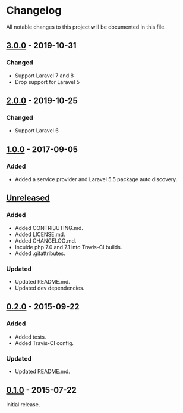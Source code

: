 # Changelog

All notable changes to this project will be documented in this file.

## [3.0.0](https://github.com/pmatseykanets/artisan-io/releases/tag/v3.0.0) - 2019-10-31

### Changed

- Support Laravel 7 and 8
- Drop support for Laravel 5

## [2.0.0](https://github.com/pmatseykanets/artisan-io/releases/tag/v2.0.0) - 2019-10-25

### Changed

- Support Laravel 6

## [1.0.0](https://github.com/pmatseykanets/artisan-io/releases/tag/v1.0.0) - 2017-09-05

### Added

- Added a service provider and Laravel 5.5 package auto discovery.

## [Unreleased](https://github.com/pmatseykanets/artisan-io/tree/HEAD)

### Added

- Added CONTRIBUTING.md.
- Added LICENSE.md.
- Added CHANGELOG.md.
- Inculde php 7.0 and 7.1 into Travis-CI builds.
- Added .gitattributes.

### Updated

- Updated README.md.
- Updated dev dependencies.

## [0.2.0](https://github.com/pmatseykanets/artisan-io/releases/tag/v0.1.1) - 2015-09-22

### Added

- Added tests.
- Added Travis-CI config.

### Updated

- Updated README.md.

## [0.1.0](https://github.com/pmatseykanets/artisan-io/releases/tag/v0.1.0) - 2015-07-22

Initial release.
